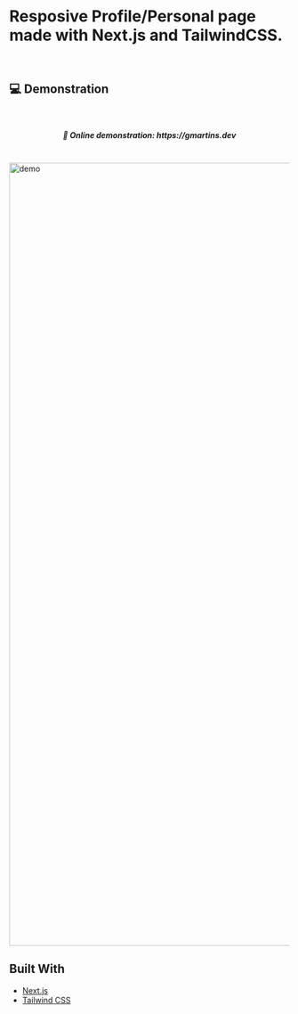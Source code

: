 

# Resposive Profile/Personal page made with Next.js and TailwindCSS.

</br>


## 💻 Demonstration

</br>

<h5 align="center"> 🔗 Online demonstration: https://gmartins.dev</h5>

</br>

<img width="1406" height="auto" alt="demo" src="https://gmartins.dev/_next/image?url=%2Fassets%2Fprojects%2Fdemo-portfolio1.png&w=1920&q=75">



## Built With

- [Next.js](https://nextjs.org)
- [Tailwind CSS](https://tailwindcss.com)
